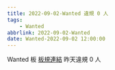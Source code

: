 ```yaml
---
title: 2022-09-02-Wanted 違規 0 人
tags:
    - Wanted
abbrlink: 2022-09-02-Wanted
date: Wanted-2022-09-02 12:00:00
---
```

Wanted 板 [板規連結](https://www.ptt.cc/bbs/Wanted/M.1608829773.A.D3B.html)
昨天違規 0 人
